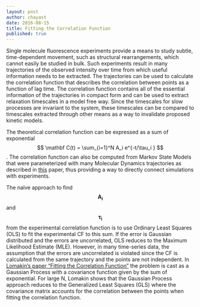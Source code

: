 ```yaml
---
layout: post
author: chayast
date: 2016-08-15
title: Fitting the Correlation Function
published: true
---
```


Single molecule fluorescence experiments provide a means to study subtle, time-dependent movement, such as structural
rearrangements, which cannot easily be studied in bulk. Such experiments result in many trajectories of the observed
intensity over time from which useful information needs to be extracted. The trajectories can be used to calculate the
correlation function that describes the correlation between points as a function of lag time. The correlation function
contains all of the essential information of the trajectories in compact form and can be used to extract relaxation
timescales in a model free way. Since the timescales for slow processes are invariant to the system, these timescales
can be compared to timescales extracted through other means as a way to invalidate proposed kinetic models.

<!--more-->

The theoretical correlation function can be expressed as a sum of exponential $$ \mathbf C(t) = \sum_{i=1}^N A_i e^{-t/\tau_i } $$. The correlation function can also be computed from Markov State Models that were parameterized with many Molecular Dynamics trajectories as described in [this](http://www.sciencedirect.com/science/article/pii/S0301010411003892) paper, thus providing a way to directly connect simulations with experiments. 

The naïve approach to find $$\mathbf {A_i} $$ and $$\mathbf {τ_i} $$ from the experimental correlation function is to use Ordinary Least Squares (OLS) to fit the experimental CF to this sum. If the error is Gaussian distributed and the errors are uncorrelated, OLS reduces to the Maximum Likelihood Estimate
(MLE). However, in many time-series data, the assumption that the errors are uncorrelated is violated since the CF is
calculated from the same trajectory and the points are not independent. In [Lomakin’s paper “Fitting the Correlation
Function”](http://web.mit.edu/physics/benedek/ArticlesMore/FitCorFunc2001.pdf) the problem is cast as a Gaussian
Process with a covariance function given by the sum of exponential. For
large N, Lomakin shows that the Gaussian Process approach reduces to the Generalized Least Squares (GLS) where the
covariance matrix accounts for the correlation between the points when fitting the correlation function.
